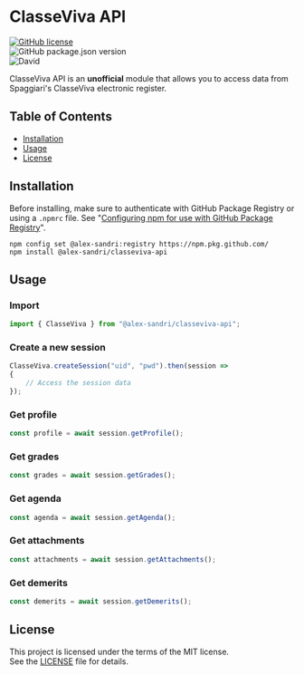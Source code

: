 # ClasseViva API

[![GitHub license](https://img.shields.io/github/license/alex-sandri/classeviva-api)](https://github.com/alex-sandri/classeviva-api/blob/master/LICENSE)\
![GitHub package.json version](https://img.shields.io/github/package-json/v/alex-sandri/classeviva-api)\
![David](https://img.shields.io/david/alex-sandri/classeviva-api)

ClasseViva API is an **unofficial** module that allows you to access data from Spaggiari's ClasseViva electronic register.

## Table of Contents

 * [Installation](#installation)
 * [Usage](#usage)
 * [License](#license)

## Installation

Before installing, make sure to authenticate with GitHub Package Registry or using a `.npmrc` file. See "[Configuring npm for use with GitHub Package Registry](https://help.github.com/en/articles/configuring-npm-for-use-with-github-package-registry#authenticating-to-github-package-registry)".

```
npm config set @alex-sandri:registry https://npm.pkg.github.com/
npm install @alex-sandri/classeviva-api
```

## Usage

### Import

```typescript
import { ClasseViva } from "@alex-sandri/classeviva-api";
```

### Create a new session

```typescript
ClasseViva.createSession("uid", "pwd").then(session =>
{
    // Access the session data
});
```

### Get profile

```typescript
const profile = await session.getProfile();
```

### Get grades

```typescript
const grades = await session.getGrades();
```

### Get agenda

```typescript
const agenda = await session.getAgenda();
```

### Get attachments

```typescript
const attachments = await session.getAttachments();
```

### Get demerits

```typescript
const demerits = await session.getDemerits();
```

## License

This project is licensed under the terms of the MIT license.\
See the [LICENSE](LICENSE) file for details.
